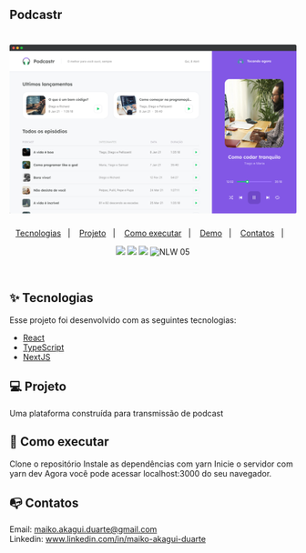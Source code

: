 
## Podcastr

<h1 align="center">
  <img alt="Feedback Widget" title="Feedback Widget" src="podcastr.png" />
</h1>

<p align="center">
  <a href="#-tecnologias">Tecnologias</a>&nbsp;&nbsp;&nbsp;|&nbsp;&nbsp;&nbsp;
  <a href="#-projeto">Projeto</a>&nbsp;&nbsp;&nbsp;|&nbsp;&nbsp;&nbsp;
  <a href="#-como-executar">Como executar</a>&nbsp;&nbsp;&nbsp;|&nbsp;&nbsp;&nbsp;
  <a href="#iphone-demo-deploy">Demo</a>&nbsp;&nbsp;&nbsp;|&nbsp;&nbsp;&nbsp;
    <a href="#mailbox_with_no_mail-contatos">Contatos</a>&nbsp;&nbsp;&nbsp;|&nbsp;&nbsp;&nbsp;
  

</p>

<p align="center">
<img src="https://img.shields.io/badge/React-JS-blueviolet">
<img src="https://img.shields.io/badge/typescript-TS-blue"> 
 <img src="https://img.shields.io/badge/Next-JS-violet">




 <img src="https://img.shields.io/badge/NLW-8-violet" alt="NLW 05" />
</p>

<br>


<p align="center">
  
 
</p>


## ✨ Tecnologias

Esse projeto foi desenvolvido com as seguintes tecnologias:

- [React](https://reactjs.org)
- [TypeScript](https://www.typescriptlang.org/)
- [NextJS](https://nextjs.org/)

## 💻 Projeto

Uma plataforma construída para transmissão de podcast


## 🚀 Como executar

Clone o repositório
Instale as dependências com yarn
Inicie o servidor com yarn dev
Agora você pode acessar localhost:3000 do seu navegador.


## :mailbox_with_no_mail: Contatos

Email: maiko.akagui.duarte@gmail.com <br>
Linkedin: www.linkedin.com/in/maiko-akagui-duarte

